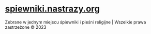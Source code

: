 # [spiewniki.nastrazy.org](https://spiewniki.nastrazy.org)

Zebrane w jednym miejscu śpiewniki i pieśni religijne | Wszelkie prawa zastrzeżone &#169; 2023
